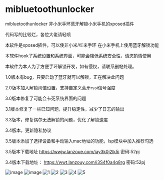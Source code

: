 # mibluetoothunlocker
mibluetoothunlocker 非小米手环蓝牙解锁小米手机的xposed插件

代码写的比较烂，各位大佬请轻喷

本软件是xposed插件，可以使非小米/红米手环 在小米手机上使用蓝牙解锁功能

本软件hook了系统设置和系统界面，可能会降低系统安全性，请您酌情使用

本软件为本人为了方便手环解锁开发，如有侵权，请联系删帖处理。

1.0版本有bug，只要启动了蓝牙就可以解锁，正在解决此问题

2.0版本加入解锁阈值设置，支持自定义蓝牙rssi信号强度

3.0版本修复了可能会卡死系统界面的问题

3.1版本修复了一些已知问题，提升稳定性，减少了日志的输出

3.3版本，修复偶尔无法解锁的问题，优化了解锁速度

3.4版本，更新隐私协议

3.5版本添加了选择设备和手动输入mac地址的功能，lsp模块中加入推荐勾选

3.5版本下载地址
https://wwjw.lanzoue.com/iay3k0j2lk5i
密码:52pj

3.4版本下载地址：
https://wwt.lanzouy.com/i3S4f0a4q8rg
密码:52pj

![image](https://user-images.githubusercontent.com/18580281/208625873-035c01b2-904a-4785-b11e-e52b54c03f54.png)
![image](https://user-images.githubusercontent.com/18580281/208625905-d25b9abb-9233-4d2f-854f-bd9d756089ce.png)
![1](https://user-images.githubusercontent.com/18580281/186316181-828c958c-0982-47ef-9853-2f838e0a061f.jpg)
![2](https://user-images.githubusercontent.com/18580281/186316209-997fafc5-6dc7-4533-acf3-44cad3c4fb04.jpg)
![3](https://user-images.githubusercontent.com/18580281/186316241-bff40689-f424-4abc-a386-e3c32dec7c09.jpg)
![4](https://user-images.githubusercontent.com/18580281/186317501-60a43b60-6a0f-4e70-958e-3e624157be17.jpg)
![5](https://user-images.githubusercontent.com/18580281/186316304-ba3b9873-5a93-4c8b-98d0-e9a6beca58db.jpg)

